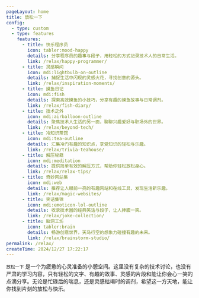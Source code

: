 ```yaml
---
pageLayout: home
title: 放松一下
config:
  - type: custom
  - type: features
    features:
      - title: 快乐程序员
        icon: tabler:mood-happy
        details: 分享程序员的趣事与段子，用轻松的方式记录技术人的日常生活。
        link: /relax/happy-programmer/
      - title: 灵感瞬间
        icon: mdi:lightbulb-on-outline
        details: 捕捉生活中闪现的灵感火花，寻找创意的源头。
        link: /relax/inspiration-moments/
      - title: 摸鱼日记
        icon: mdi:fish
        details: 探索高效摸鱼的小技巧，分享有趣的摸鱼故事与日常调剂。
        link: /relax/fish-diary/
      - title: 技术之外
        icon: mdi:airballoon-outline
        details: 聚焦技术人生活的另一面，聊聊兴趣爱好与职场外的世界。
        link: /relax/beyond-tech/
      - title: 冷知识茶馆
        icon: mdi:tea-outline
        details: 汇集冷门有趣的知识点，享受知识的轻松与乐趣。
        link: /relax/trivia-teahouse/
      - title: 解压秘籍
        icon: mdi:meditation
        details: 提供简单有效的解压方式，帮助你轻松放松身心。
        link: /relax/relax-tips/
      - title: 奇妙网站集
        icon: mdi:web
        details: 推荐让人眼前一亮的有趣网站和在线工具，发现生活新乐趣。
        link: /relax/magic-websites/
      - title: 笑话集锦
        icon: mdi:emoticon-lol-outline
        details: 收录技术圈的经典笑话与段子，让人捧腹一笑。
        link: /relax/joke-collection/
      - title: 脑洞工坊
        icon: tabler:brain
        details: 畅游创意世界，天马行空的想象力碰撞有趣的未来。
        link: /relax/brainstorm-studio/
permalink: /relax/
createTime: 2024/12/27 17:22:17 
---
```


`放松一下`
是一个为疲惫的心灵准备的小憩空间。这里没有复杂的技术讨论，也没有严肃的学习内容，只有轻松的文字、有趣的故事、灵感的片段和能让你会心一笑的点滴分享。无论是忙碌后的喘息，还是灵感枯竭时的调剂，希望这一方天地，能让你找到片刻的放松与快乐。
